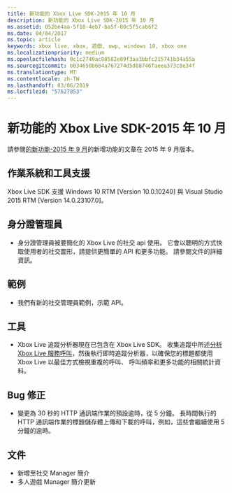 ```yaml
---
title: 新功能的 Xbox Live SDK-2015 年 10 月
description: 新功能的 Xbox Live SDK-2015 年 10 月
ms.assetid: 052be4aa-5f18-4eb7-ba5f-80c5f5cab6f2
ms.date: 04/04/2017
ms.topic: article
keywords: xbox live, xbox, 遊戲, uwp, windows 10, xbox one
ms.localizationpriority: medium
ms.openlocfilehash: 0c1c2749ac88582e89f3aa3bbfc215741b34a55a
ms.sourcegitcommit: b034650b684a767274d5d88746faeea373c8e34f
ms.translationtype: MT
ms.contentlocale: zh-TW
ms.lasthandoff: 03/06/2019
ms.locfileid: "57627853"
---
```

# <a name="whats-new-for-the-xbox-live-sdk---october-2015"></a>新功能的 Xbox Live SDK-2015 年 10 月

請參閱[的新功能-2015 年 9 月](1509-whats-new.md)的新增功能的文章在 2015 年 9 月版本。


## <a name="os-and-tool-support"></a>作業系統和工具支援
Xbox Live SDK 支援 Windows 10 RTM [Version 10.0.10240] 與 Visual Studio 2015 RTM [Version 14.0.23107.0]。

## <a name="social-manager"></a>身分證管理員
* 身分證管理員被要簡化的 Xbox Live 的社交 api 使用。  它會以聰明的方式快取使用者的社交圖形，請提供更簡單的 API 和更多功能。  請參閱文件的詳細資訊。

## <a name="samples"></a>範例
* 我們有新的社交管理員範例，示範 API。

## <a name="tools"></a>工具
* Xbox Live 追蹤分析器現在已包含在 Xbox Live SDK。  收集追蹤中所述[分析 Xbox Live 服務呼叫](../tools/analyze-service-calls.md)，然後執行即時追蹤分析器，以確保您的標題都使用 Xbox Live 以最佳方式檢視重複的呼叫、 呼叫頻率和更多功能的相關統計資料。

## <a name="bug-fixes"></a>Bug 修正
* 變更為 30 秒的 HTTP 通訊端作業的預設逾時，從 5 分鐘。  長時間執行的 HTTP 通訊端作業的標題儲存體上傳和下載的呼叫，例如，這些會繼續使用 5 分鐘的逾時。

## <a name="documentation"></a>文件
* 新增至社交 Manager 簡介
* 多人遊戲 Manager 簡介更新
